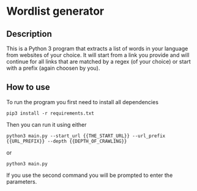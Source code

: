 # Wordlist generator

## Description

This is a Python 3 program that extracts a list of words in your language from websites of your choice. It will start from a link you provide and will continue for all links that are matched by a regex (of your choice) or start with a prefix (again choosen by you).

## How to use

To run the program you first need to install all dependencies

```
pip3 install -r requirements.txt
```

Then you can run it using either

```
python3 main.py --start_url {{THE_START_URL}} --url_prefix {{URL_PREFIX}} --depth {{DEPTH_OF_CRAWLING}}
```

or

```
python3 main.py
```

If you use the second command you will be prompted to enter the parameters.